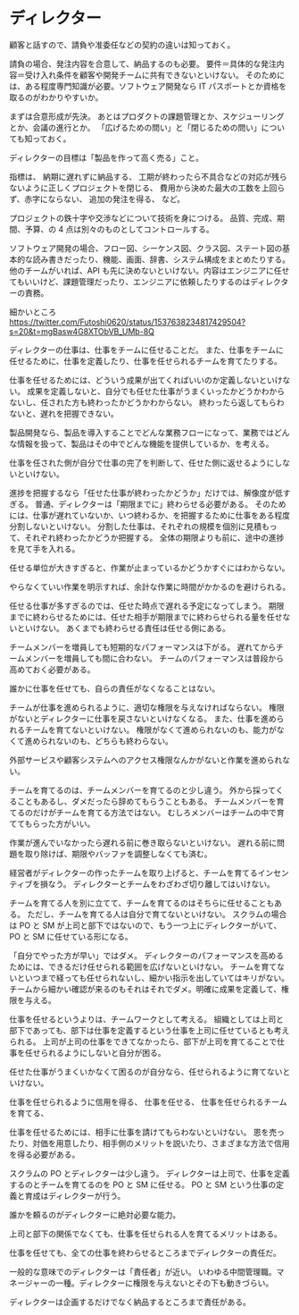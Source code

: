 # ディレクター

顧客と話すので、請負や准委任などの契約の違いは知っておく。

請負の場合、発注内容を合意して、納品するのも必要。
要件＝具体的な発注内容＝受け入れ条件を顧客や開発チームに共有できないといけない。
そのためには、ある程度専門知識が必要。ソフトウェア開発なら IT パスポートとか資格を取るのがわかりやすいか。

まずは合意形成が先決。
あとはプロダクトの課題管理とか、スケジューリングとか、会議の進行とか。
「広げるための問い」と「閉じるための問い」についても知っておく。

ディレクターの目標は「製品を作って高く売る」こと。

指標は、
納期に遅れずに納品する、
工期が終わったら不具合などの対応が残らないように正しくプロジェクトを閉じる、
費用から決めた最大の工数を上回らず、赤字にならない、
追加の発注を得る、
など。

プロジェクトの鉄十字や交渉などについて技術を身につける。
品質、完成、期間、予算、の 4 点は別々のものとしてコントロールする。

ソフトウェア開発の場合、フロー図、シーケンス図、クラス図、ステート図の基本的な読み書きだったり、機能、画面、辞書、システム構成をまとめたりする。
他のチームがいれば、API も先に決めないといけない。内容はエンジニアに任せてもいいけど、課題管理だったり、エンジニアに依頼したりするのはディレクターの責務。

細かいところ
https://twitter.com/Futoshi0620/status/1537638234817429504?s=20&t=mgBasw4G8XTObVB_UMb-8Q

ディレクターの仕事は、仕事をチームに任せることだ。
また、仕事をチームに任せるために、仕事を定義したり、仕事を任せられるチームを育てたりする。

仕事を任せるためには、どういう成果が出てくればいいのか定義しないといけない。
成果を定義しないと、自分でも任せた仕事がうまくいったかどうかわからないし、任された方も終わったかどうかわからない。
終わったら返してもらわないと、遅れを把握できない。

製品開発なら、製品を導入することでどんな業務フローになって、業務ではどんな情報を扱って、製品はその中でどんな機能を提供しているか、を考える。

仕事を任された側が自分で仕事の完了を判断して、任せた側に返せるようにしないといけない。

進捗を把握するなら「任せた仕事が終わったかどうか」だけでは、解像度が低すぎる。
普通、ディレクターは「期限までに」終わらせる必要がある。
そのためには、仕事が遅れていないか、いつ終わるか、を把握するために仕事をある程度分割しないといけない。
分割した仕事は、それぞれの規模を個別に見積もって、それぞれ終わったかどうか把握する。
全体の期限よりも前に、途中の進捗を見て手を入れる。

任せる単位が大きすぎると、作業が止まっているかどうかすぐにはわからない。

やらなくていい作業を明示すれば、余計な作業に時間がかかるのを避けられる。

任せる仕事が多すぎるのでは、任せた時点で遅れる予定になってしまう。
期限までに終わらせるためには、任せた相手が期限までに終わらせられる量を任せないといけない。
あくまでも終わらせる責任は任せる側にある。

チームメンバーを増員しても短期的なパフォーマンスは下がる。
遅れてからチームメンバーを増員しても間に合わない。
チームのパフォーマンスは普段から高めておく必要がある。

誰かに仕事を任せても、自らの責任がなくなることはない。

チームが仕事を進められるように、適切な権限を与えなければならない。
権限がないとディレクターに仕事を戻さないといけなくなる。
また、仕事を進められるチームを育てないといけない。
権限がなくて進められないのも、能力がなくて進められないのも、どちらも終わらない。

外部サービスや顧客システムへのアクセス権限なんかがないと作業を進められない。

チームを育てるのは、チームメンバーを育てるのと少し違う。
外から採ってくることもあるし、ダメだったら辞めてもらうこともある。
チームメンバーを育てるのだけがチームを育てる方法ではない。
むしろメンバーはチームの中で育ててもらった方がいい。

作業が進んでいなかったら遅れる前に巻き取らないといけない。
遅れる前に問題を取り除けば、期限やバッファを調整しなくても済む。

経営者がディレクターの作ったチームを取り上げると、チームを育てるインセンティブを損なう。
ディレクターとチームをわざわざ切り離してはいけない。

チームを育てる人を別に立てて、チームを育てるのはそちらに任せることもある。
ただし、チームを育てる人は自分で育てないといけない。
スクラムの場合は PO と SM が上司と部下ではないので、もう一つ上にディレクターがいて、PO と SM に任せている形になる。

「自分でやった方が早い」ではダメ。
ディレクターのパフォーマンスを高めるためには、できるだけ任せられる範囲を広げないといけない。
チームを育てないといつまで経っても任せられないし、細かい指示を出していてはキリがない。
チームから細かい確認が来るのもそれはそれでダメ。明確に成果を定義して、権限を与える。

仕事を任せるというよりは、チームワークとして考える。
組織としては上司と部下であっても、部下は仕事を定義するという仕事を上司に任せているとも考えられる。
上司が上司の仕事をできてなかったら、部下が上司を育てることで仕事を任せられるようにしないと自分が困る。

任せた仕事がうまくいかなくて困るのが自分なら、任せられるように育てないといけない。

仕事を任せられるように信用を得る、
仕事を任せる、
仕事を任せられるチームを育てる、

仕事を任せるためには、相手に仕事を請けてもらわないといけない。
恩を売ったり、対価を用意したり、相手側のメリットを説いたり、さまざまな方法で信用を得る必要がある。

スクラムの PO とディレクターは少し違う。
ディレクターは上司で、仕事を定義するのとチームを育てるのを PO と SM に任せる。
PO と SM という仕事の定義と育成はディレクターが行う。

誰かを頼るのがディレクターに絶対必要な能力。

上司と部下の関係でなくても、仕事を任せられる人を育てるメリットはある。

仕事を任せても、全ての仕事を終わらせるところまでディレクターの責任だ。

一般的な意味でのディレクターは「責任者」が近い。
いわゆる中間管理職。マネージャーの一種。ディレクターに権限を与えないとその下も動きづらい。

ディレクターは企画するだけでなく納品するところまで責任がある。
